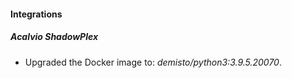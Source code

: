 #### Integrations
##### Acalvio ShadowPlex
- Upgraded the Docker image to: *demisto/python3:3.9.5.20070*.
